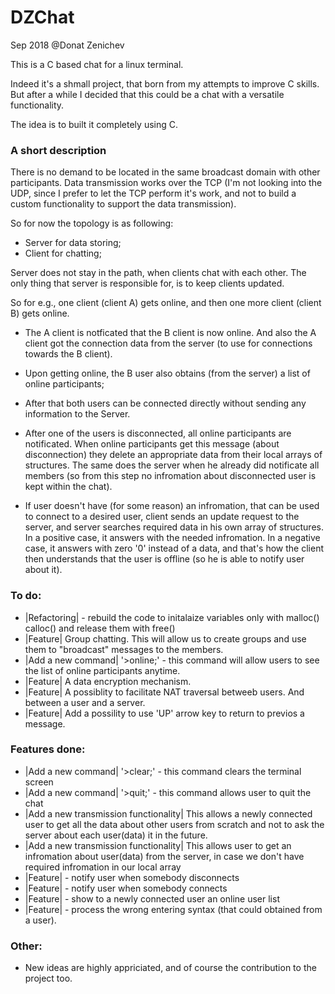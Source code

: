# DZChat
Sep 2018 @Donat Zenichev

This is a C based chat for a linux terminal.

Indeed it's a shmall project, that born from my attempts to improve C skills.
But after a while I decided that this could be a chat with a versatile functionality.

The idea is to built it completely using C.


### A short description
There is no demand to be located in the same broadcast domain with other participants.
Data transmission works over the TCP (I'm not looking into the UDP, since I prefer to let the TCP perform it's work, and not to build a custom functionality to support the data transmission).

So for now the topology is as following:
- Server for data storing;
- Client for chatting;

Server does not stay in the path, when clients chat with each other.
The only thing that server is responsible for, is to keep clients updated.

So for e.g., one client (client A) gets online, and then one more client (client B) gets online.
- The A client is notficated that the B client is now online. And also the A client got the connection data from the server (to use for connections towards the B client).
- Upon getting online, the B user also obtains (from the server) a list of online participants;
- After that both users can be connected directly without sending any information to the Server.
- After one of the users is disconnected, all online participants are notificated. When online participants get this message (about disconnection) they delete an appropriate data from their local arrays of structures. The same does the server when he already did notificate all members (so from this step no infromation about disconnected user is kept within the chat).

- If user doesn't have (for some reason) an infromation, that can be used to connect to a desired user, client sends an update request to the server, and server searches required data in his own array of structures. In a positive case, it answers with the needed infromation. In a negative case, it answers with zero '0' instead of a data, and that's how the client then understands that the user is offline (so he is able to notify user about it).


### To do:
- |Refactoring| - rebuild the code to initalaize variables only with malloc() calloc() and release them with free()
- |Feature| Group chatting. This will allow us to create groups and use them to "broadcast" messages to the members.
- |Add a new command| '>online;'  - this command will allow users to see the list of online participants anytime.
- |Feature| A data encryption mechanism.
- |Feature| A possiblity to facilitate NAT traversal betweeb users. And between a user and a server.
- |Feature| Add a possility to use 'UP' arrow key to return to previos a message.

### Features done:
- |Add a new command| '>clear;'  - this command clears the terminal screen
- |Add a new command| '>quit;'  - this command allows user to quit the chat
- |Add a new transmission functionality| This allows a newly connected user to get all the data about other users from scratch and not to ask the server about each user(data) it in the future.
- |Add a new transmission functionality| This allows user to get an infromation about user(data) from the server, in case we don't have required infromation in our local array
- |Feature| - notify user when somebody disconnects
- |Feature| - notify user when somebody connects
- |Feature| - show to a newly connected user an online user list
- |Feature| - process the wrong entering syntax (that could obtained from a user).
  
### Other:
- New ideas are highly appriciated, and of course the contribution to the project too.
